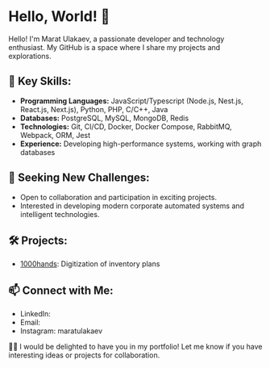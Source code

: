 # Hello, World! 👋

Hello! I'm Marat Ulakaev, a passionate developer and technology enthusiast. My GitHub is a space where I share my projects and explorations.

## 🚀 Key Skills:
- **Programming Languages:** JavaScript/Typescript (Node.js, Nest.js, React.js, Next.js), Python, PHP, C/C++, Java
- **Databases:** PostgreSQL, MySQL, MongoDB, Redis
- **Technologies:** Git, CI/CD, Docker, Docker Compose, RabbitMQ, Webpack, ORM, Jest
- **Experience:** Developing high-performance systems, working with graph databases

## 🌱 Seeking New Challenges:
- Open to collaboration and participation in exciting projects.
- Interested in developing modern corporate automated systems and intelligent technologies.

## 🛠️ Projects:
- [1000hands](1000hands.net): Digitization of inventory plans

## 📫 Connect with Me:
- LinkedIn: [](https://www.linkedin.com/in/marat-ulakaev-7842b9a3/)
- Email: [](ulakaev05@gmail.com)
- Instagram: maratulakaev

👨‍💻 I would be delighted to have you in my portfolio! Let me know if you have interesting ideas or projects for collaboration.
